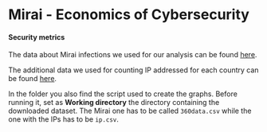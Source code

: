 # Mirai - Economics of Cybersecurity

#### Security metrics

The data about Mirai infections we used for our analysis can be found [here](https://surfdrive.surf.nl/files/index.php/s/0vw5WT2GgorszwR).

The additional data we used for counting IP addressed for each country can be found [here](https://download.ip2location.com/lite/IP2LOCATION-LITE-DB1.CSV.ZIP).

In the folder you also find the script used to create the graphs. Before running it, set as **Working directory** the directory containing the downloaded dataset. The Mirai one has to be called `360data.csv` while the one with the IPs has to be `ip.csv`.
